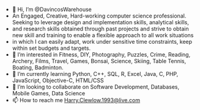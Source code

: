 - 👋 Hi, I’m @DavincosWarehouse
- An Engaged, Creative,  Hard-working computer science professional. Seeking to leverage design and implementation skills, analytical skills,
- and research skills obtained through past projects and strive to obtain new skill and training to enable a flexible approach to all work situations
- in which I can easily adapt, work under sensitive time constraints, keep within set budgets and targets. 
- 👀 I’m interested in Fitness, DIY, Photography, Puzzles, Crime, Reading, Archery, Films, Travel, Games, Bonsai, Science, Skiing, Table Tennis, Boating, Badminton.
- 🌱 I’m currently learning Python, C++, SQL, R, Excel, Java, C, PHP, JavaScript, Objective-C, HTML/CSS
- 💞️ I’m looking to collaborate on Software Development, Databases, Mobile Games, Data Science
- 📫 How to reach me Harry.Clewlow.1993@live.com

<!---
DavincosWarehouse/DavincosWarehouse is a ✨ special ✨ repository because its `README.md` (this file) appears on your GitHub profile.
You can click the Preview link to take a look at your changes.
--->
